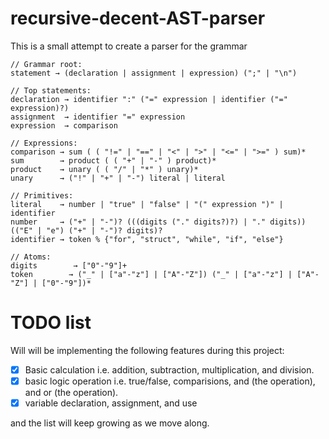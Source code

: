# recursive-decent-AST-parser

This is a small attempt to create a parser for the grammar
```
// Grammar root:
statement → (declaration | assignment | expression) (";" | "\n")

// Top statements:
declaration → identifier ":" ("=" expression | identifier ("=" expression)?)
assignment  → identifier "=" expression
expression  → comparison

// Expressions:
comparison → sum ( ( "!=" | "==" | "<" | ">" | "<=" | ">=" ) sum)*
sum        → product ( ( "+" | "-" ) product)*
product    → unary ( ( "/" | "*" ) unary)*
unary      → ("!" | "+" | "-") literal | literal

// Primitives:
literal    → number | "true" | "false" | "(" expression ")" | identifier
number     → ("+" | "-")? (((digits ("." digits?)?) | "." digits)) (("E" | "e") ("+" | "-")? digits)?
identifier → token % {"for", "struct", "while", "if", "else"}

// Atoms:
digits        → ["0"-"9"]+
token        → ("_" | ["a"-"z"] | ["A"-"Z"]) ("_" | ["a"-"z"] | ["A"-"Z"] | ["0"-"9"])*
```

# TODO list

Will will be implementing the following features during this project:

- [x] Basic calculation i.e. addition, subtraction, multiplication, and division.
- [x] basic logic operation i.e. true/false, comparisions, and (the operation), and or (the operation).
- [x] variable declaration, assignment, and use

and the list will keep growing as we move along.

